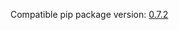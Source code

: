<!--- https://github.com/mgroth0/deephys/releases -->

[//]: # (VERSION:1.23.2)


Compatible pip package
version: [0.7.2](https://pypi.org/project/deephys/0.7.2/)

[//]: # (### PIP Python Package Updated to 0.7.2)

[//]: # (### New Features)

[//]: # (### Performance Improvements)

[//]: # (### Cosmetic Changes)

[//]: # (### Bug Fixes)

[//]: # (### Internal Development)

[//]: # (### New Tests)

[//]: # (### Notes)

[//]: # (### Todo)
